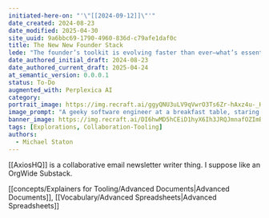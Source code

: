 ```yaml
---
initiated-here-on: "'\"[[2024-09-12]]\"'"
date_created: 2024-08-23
date_modified: 2025-04-30
site_uuid: 9a6bbc69-1790-4960-836d-c79afe1daf0c
title: The New New Founder Stack
lede: "The founder’s toolkit is evolving faster than ever—what’s essential today may be obsolete tomorrow."
date_authored_initial_draft: 2024-08-23
date_authored_current_draft: 2025-04-24
at_semantic_version: 0.0.0.1
status: To-Do
augmented_with: Perplexica AI
category: 
portrait_image: https://img.recraft.ai/ggyQNU3uLV9qVwrO3Ts6Zr-hAxz4u-_HzgLAhsXcVk0/rs:fit:1024:1820:0/raw:1/plain/abs://external/images/5d0b9d49-d623-4400-9008-231a859d5a83
image_prompt: "A geeky software engineer at a breakfast table, staring at a towering stack of pancakes with melting butter, surrounded by icons of modern tools and apps. The mood is playful, overwhelmed, and tech-focused."
banner_image: https://img.recraft.ai/DI6hwMD5hCEiD1hyX6Ih3JRQJmnafOZImB3ZngIJzEY/rs:fit:2048:1024:0/raw:1/plain/abs://external/images/ce09b772-472c-4117-9333-150f70545c38
tags: [Explorations, Collaboration-Tooling]
authors:
  - Michael Staton
---
```


[[AxiosHQ]] is a collaborative email newsletter writer thing.  I suppose like an OrgWide Substack.

[[concepts/Explainers for Tooling/Advanced Documents|Advanced Documents]], [[Vocabulary/Advanced Spreadsheets|Advanced Spreadsheets]]

